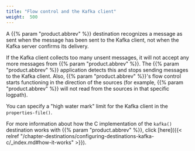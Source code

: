 ```yaml
---
title: "Flow control and the Kafka client"
weight:  500
---
```

<!-- DISCLAIMER: This file is based on the syslog-ng Open Source Edition documentation https://github.com/balabit/syslog-ng-ose-guides/commit/2f4a52ee61d1ea9ad27cb4f3168b95408fddfdf2 and is used under the terms of The syslog-ng Open Source Edition Documentation License. The file has been modified by Axoflow. -->

A {{% param "product.abbrev" %}} destination recognizes a message as sent when the message has been sent to the Kafka client, not when the Kafka server confirms its delivery.

If the Kafka client collects too many unsent messages, it will not accept any more messages from {{% param "product.abbrev" %}}. The {{% param "product.abbrev" %}} application detects this and stops sending messages to the Kafka client. Also, {{% param "product.abbrev" %}}'s flow control starts functioning in the direction of the sources (for example, {{% param "product.abbrev" %}} will not read from the sources in that specific logpath).

You can specify a "high water mark" limit for the Kafka client in the `properties-file()`.

For more information about how the C implementation of the `kafka()` destination works with {{% param "product.abbrev" %}}, click [here]({{< relref "/chapter-destinations/configuring-destinations-kafka-c/_index.md#how-it-works" >}}).
